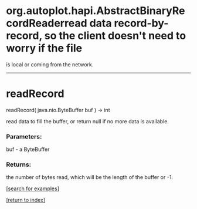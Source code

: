 # org.autoplot.hapi.AbstractBinaryRecordReaderread data record-by-record, so the client doesn't need to worry if the file
 is local or coming from the network.
***
<a name="readRecord"></a>
# readRecord
readRecord( java.nio.ByteBuffer buf ) &rarr; int

read data to fill the buffer, or return null if no more data
 is available.

### Parameters:
buf - a ByteBuffer

### Returns:
the number of bytes read, which will be the length of the buffer or -1.

<a href="https://github.com/autoplot/dev/search?q=readRecord&unscoped_q=readRecord">[search for examples]</a>

<a href="https://github.com/autoplot/documentation/blob/master/javadoc/index-all.md">[return to index]</a>

